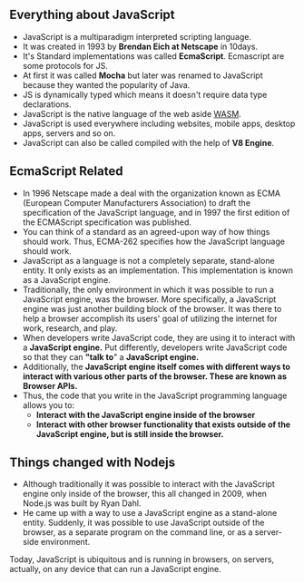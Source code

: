 ## Everything about JavaScript

- JavaScript is a multiparadigm interpreted scripting language. 
- It was created in 1993 by **Brendan Eich at Netscape** in 10days.
- It's Standard implementations was called **EcmaScript**. Ecmascript are some protocols for JS.
- At first it was called **Mocha** but later was renamed to JavaScript because they wanted the popularity of Java.
- JS is dynamically typed which means it doesn't require data type declarations.
- JavaScript is the native language of the web aside [WASM](https://developer.mozilla.org/en-US/docs/WebAssembly).
- JavaScript is used everywhere including websites, mobile apps, desktop apps, servers and so on.
- JavaScript can also be called compiled with the help of **V8 Engine**.

## EcmaScript Related

- In 1996 Netscape made a deal with the organization known as ECMA (European Computer Manufacturers Association) to draft the specification of the JavaScript language, and in 1997 the first edition of the ECMAScript specification was published.
- You can think of a standard as an agreed-upon way of how things should work. Thus, ECMA-262 specifies how the JavaScript language should work.
- JavaScript as a language is not a completely separate, stand-alone entity. It only exists as an implementation. This implementation is known as a JavaScript engine.
- Traditionally, the only environment in which it was possible to run a JavaScript engine, was the browser. More specifically, a JavaScript engine was just another building block of the browser. It was there to help a browser accomplish its users' goal of utilizing the internet for work, research, and play.
- When developers write JavaScript code, they are using it to interact with a **JavaScript engine.** Put differently, developers write JavaScript code so that they can **"talk to**" a **JavaScript engine.**
- Additionally, the **JavaScript engine itself comes with different ways to interact with various other parts of the browser. These are known as Browser APIs.**
- Thus, the code that you write in the JavaScript programming language allows you to:
  - **Interact with the JavaScript engine inside of the browser** 
  - **Interact with other browser functionality that exists outside of the JavaScript engine, but is still inside the browser.**
    

## Things changed with Nodejs

- Although traditionally it was possible to interact with the JavaScript engine only inside of the browser, this all changed in 2009, when Node.js was built by Ryan Dahl.
- He came up with a way to use a JavaScript engine as a stand-alone entity. Suddenly, it was possible to use JavaScript outside of the browser, as a separate program on the command line, or as a server-side environment.

Today, JavaScript is ubiquitous and is running in browsers, on servers, actually, on any device that can run a JavaScript engine.
